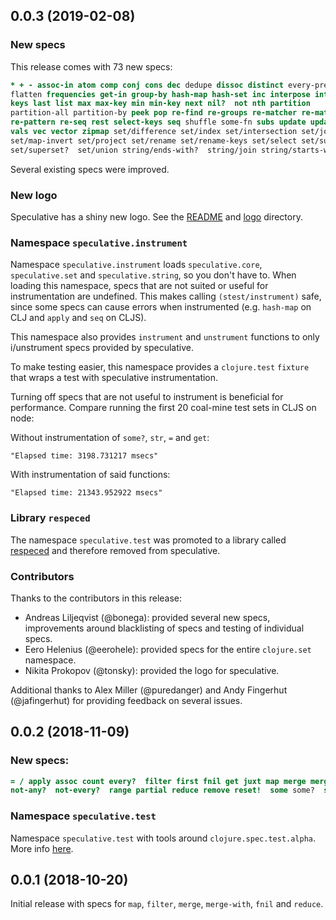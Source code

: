## 0.0.3 (2019-02-08)

### New specs

This release comes with 73 new specs:

``` clojure
* + - assoc-in atom comp conj cons dec dedupe dissoc distinct every-pred find
flatten frequencies get-in group-by hash-map hash-set inc interpose into keep
keys last list max max-key min min-key next nil?  not nth partition
partition-all partition-by peek pop re-find re-groups re-matcher re-matches
re-pattern re-seq rest select-keys seq shuffle some-fn subs update update-in
vals vec vector zipmap set/difference set/index set/intersection set/join
set/map-invert set/project set/rename set/rename-keys set/select set/subset?
set/superset?  set/union string/ends-with?  string/join string/starts-with?
```

Several existing specs were improved.

### New logo

Speculative has a shiny new logo. See the [README](README.md) and [logo](logo)
directory.

### Namespace `speculative.instrument`

Namespace `speculative.instrument` loads `speculative.core`, `speculative.set`
and `speculative.string`, so you don't have to. When loading this namespace,
specs that are not suited or useful for instrumentation are undefined. This
makes calling `(stest/instrument)` safe, since some specs can cause errors when
instrumented (e.g. `hash-map` on CLJ and `apply` and `seq` on CLJS).

This namespace also provides `instrument` and `unstrument` functions to only
i/unstrument specs provided by speculative.

To make testing easier, this namespace provides a `clojure.test` `fixture` that
wraps a test with speculative instrumentation.

Turning off specs that are not useful to instrument is beneficial for
performance. Compare running the first 20 coal-mine test sets in CLJS on node:

Without instrumentation of `some?`, `str`, `=` and `get`:
``` shell
"Elapsed time: 3198.731217 msecs"
```
With instrumentation of said functions:
``` shell
"Elapsed time: 21343.952922 msecs"
```

### Library `respeced`

The namespace `speculative.test` was promoted to a library called
[respeced](https://github.com/borkdude/respeced) and therefore removed from
speculative.

### Contributors

Thanks to the contributors in this release:

- Andreas Liljeqvist (@bonega): provided several new specs, improvements around
  blacklisting of specs and testing of individual specs.
- Eero Helenius (@eerohele): provided specs for the entire `clojure.set` namespace.
- Nikita Prokopov (@tonsky): provided the logo for speculative.

Additional thanks to Alex Miller (@puredanger) and Andy Fingerhut (@jafingerhut)
for providing feedback on several issues.

## 0.0.2 (2018-11-09)

### New specs:

``` clojure
= / apply assoc count every?  filter first fnil get juxt map merge merge-with
not-any?  not-every?  range partial reduce remove reset!  some some?  str swap!
```

### Namespace `speculative.test`

Namespace `speculative.test` with tools around `clojure.spec.test.alpha`. More
info [here](doc/test.md).

## 0.0.1 (2018-10-20)

Initial release with specs for `map`, `filter`, `merge`, `merge-with`, `fnil`
and `reduce`.
